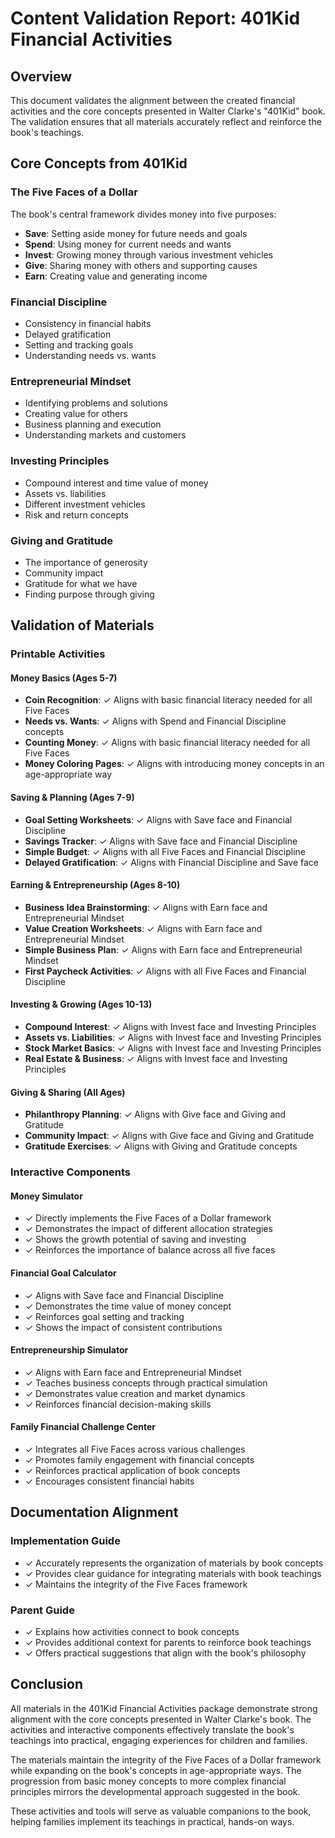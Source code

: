 # Content Validation Report: 401Kid Financial Activities

## Overview
This document validates the alignment between the created financial activities and the core concepts presented in Walter Clarke's "401Kid" book. The validation ensures that all materials accurately reflect and reinforce the book's teachings.

## Core Concepts from 401Kid

### The Five Faces of a Dollar
The book's central framework divides money into five purposes:
- **Save**: Setting aside money for future needs and goals
- **Spend**: Using money for current needs and wants
- **Invest**: Growing money through various investment vehicles
- **Give**: Sharing money with others and supporting causes
- **Earn**: Creating value and generating income

### Financial Discipline
- Consistency in financial habits
- Delayed gratification
- Setting and tracking goals
- Understanding needs vs. wants

### Entrepreneurial Mindset
- Identifying problems and solutions
- Creating value for others
- Business planning and execution
- Understanding markets and customers

### Investing Principles
- Compound interest and time value of money
- Assets vs. liabilities
- Different investment vehicles
- Risk and return concepts

### Giving and Gratitude
- The importance of generosity
- Community impact
- Gratitude for what we have
- Finding purpose through giving

## Validation of Materials

### Printable Activities

#### Money Basics (Ages 5-7)
- **Coin Recognition**: ✓ Aligns with basic financial literacy needed for all Five Faces
- **Needs vs. Wants**: ✓ Aligns with Spend and Financial Discipline concepts
- **Counting Money**: ✓ Aligns with basic financial literacy needed for all Five Faces
- **Money Coloring Pages**: ✓ Aligns with introducing money concepts in an age-appropriate way

#### Saving & Planning (Ages 7-9)
- **Goal Setting Worksheets**: ✓ Aligns with Save face and Financial Discipline
- **Savings Tracker**: ✓ Aligns with Save face and Financial Discipline
- **Simple Budget**: ✓ Aligns with all Five Faces and Financial Discipline
- **Delayed Gratification**: ✓ Aligns with Financial Discipline and Save face

#### Earning & Entrepreneurship (Ages 8-10)
- **Business Idea Brainstorming**: ✓ Aligns with Earn face and Entrepreneurial Mindset
- **Value Creation Worksheets**: ✓ Aligns with Earn face and Entrepreneurial Mindset
- **Simple Business Plan**: ✓ Aligns with Earn face and Entrepreneurial Mindset
- **First Paycheck Activities**: ✓ Aligns with all Five Faces and Financial Discipline

#### Investing & Growing (Ages 10-13)
- **Compound Interest**: ✓ Aligns with Invest face and Investing Principles
- **Assets vs. Liabilities**: ✓ Aligns with Invest face and Investing Principles
- **Stock Market Basics**: ✓ Aligns with Invest face and Investing Principles
- **Real Estate & Business**: ✓ Aligns with Invest face and Investing Principles

#### Giving & Sharing (All Ages)
- **Philanthropy Planning**: ✓ Aligns with Give face and Giving and Gratitude
- **Community Impact**: ✓ Aligns with Give face and Giving and Gratitude
- **Gratitude Exercises**: ✓ Aligns with Giving and Gratitude concepts

### Interactive Components

#### Money Simulator
- ✓ Directly implements the Five Faces of a Dollar framework
- ✓ Demonstrates the impact of different allocation strategies
- ✓ Shows the growth potential of saving and investing
- ✓ Reinforces the importance of balance across all five faces

#### Financial Goal Calculator
- ✓ Aligns with Save face and Financial Discipline
- ✓ Demonstrates the time value of money concept
- ✓ Reinforces goal setting and tracking
- ✓ Shows the impact of consistent contributions

#### Entrepreneurship Simulator
- ✓ Aligns with Earn face and Entrepreneurial Mindset
- ✓ Teaches business concepts through practical simulation
- ✓ Demonstrates value creation and market dynamics
- ✓ Reinforces financial decision-making skills

#### Family Financial Challenge Center
- ✓ Integrates all Five Faces across various challenges
- ✓ Promotes family engagement with financial concepts
- ✓ Reinforces practical application of book concepts
- ✓ Encourages consistent financial habits

## Documentation Alignment

### Implementation Guide
- ✓ Accurately represents the organization of materials by book concepts
- ✓ Provides clear guidance for integrating materials with book teachings
- ✓ Maintains the integrity of the Five Faces framework

### Parent Guide
- ✓ Explains how activities connect to book concepts
- ✓ Provides additional context for parents to reinforce book teachings
- ✓ Offers practical suggestions that align with the book's philosophy

## Conclusion
All materials in the 401Kid Financial Activities package demonstrate strong alignment with the core concepts presented in Walter Clarke's book. The activities and interactive components effectively translate the book's teachings into practical, engaging experiences for children and families.

The materials maintain the integrity of the Five Faces of a Dollar framework while expanding on the book's concepts in age-appropriate ways. The progression from basic money concepts to more complex financial principles mirrors the developmental approach suggested in the book.

These activities and tools will serve as valuable companions to the book, helping families implement its teachings in practical, hands-on ways.
